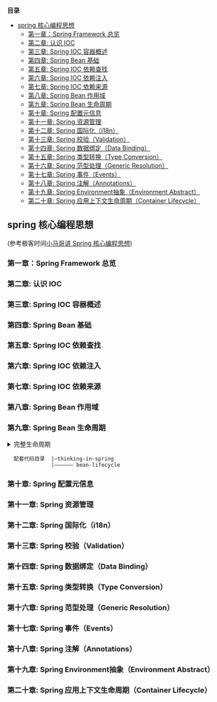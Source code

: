 <!-- START doctoc generated TOC please keep comment here to allow auto update -->
<!-- DON'T EDIT THIS SECTION, INSTEAD RE-RUN doctoc TO UPDATE -->
**目录**  

- [spring 核心编程思想](#spring-%E6%A0%B8%E5%BF%83%E7%BC%96%E7%A8%8B%E6%80%9D%E6%83%B3)
  - [第一章：Spring Framework 总览](#%E7%AC%AC%E4%B8%80%E7%AB%A0spring-framework-%E6%80%BB%E8%A7%88)
  - [第二章: 认识 IOC](#%E7%AC%AC%E4%BA%8C%E7%AB%A0-%E8%AE%A4%E8%AF%86-ioc)
  - [第三章: Spring IOC 容器概述](#%E7%AC%AC%E4%B8%89%E7%AB%A0-spring-ioc-%E5%AE%B9%E5%99%A8%E6%A6%82%E8%BF%B0)
  - [第四章: Spring Bean 基础](#%E7%AC%AC%E5%9B%9B%E7%AB%A0-spring-bean-%E5%9F%BA%E7%A1%80)
  - [第五章: Spring IOC 依赖查找](#%E7%AC%AC%E4%BA%94%E7%AB%A0-spring-ioc-%E4%BE%9D%E8%B5%96%E6%9F%A5%E6%89%BE)
  - [第六章: Spring IOC 依赖注入](#%E7%AC%AC%E5%85%AD%E7%AB%A0-spring-ioc-%E4%BE%9D%E8%B5%96%E6%B3%A8%E5%85%A5)
  - [第七章: Spring IOC 依赖来源](#%E7%AC%AC%E4%B8%83%E7%AB%A0-spring-ioc-%E4%BE%9D%E8%B5%96%E6%9D%A5%E6%BA%90)
  - [第八章: Spring Bean 作用域](#%E7%AC%AC%E5%85%AB%E7%AB%A0-spring-bean-%E4%BD%9C%E7%94%A8%E5%9F%9F)
  - [第九章: Spring Bean 生命周期](#%E7%AC%AC%E4%B9%9D%E7%AB%A0-spring-bean-%E7%94%9F%E5%91%BD%E5%91%A8%E6%9C%9F)
  - [第十章: Spring 配置元信息](#%E7%AC%AC%E5%8D%81%E7%AB%A0-spring-%E9%85%8D%E7%BD%AE%E5%85%83%E4%BF%A1%E6%81%AF)
  - [第十一章: Spring 资源管理](#%E7%AC%AC%E5%8D%81%E4%B8%80%E7%AB%A0-spring-%E8%B5%84%E6%BA%90%E7%AE%A1%E7%90%86)
  - [第十二章: Spring 国际化（i18n）](#%E7%AC%AC%E5%8D%81%E4%BA%8C%E7%AB%A0-spring-%E5%9B%BD%E9%99%85%E5%8C%96i18n)
  - [第十三章: Spring 校验（Validation）](#%E7%AC%AC%E5%8D%81%E4%B8%89%E7%AB%A0-spring-%E6%A0%A1%E9%AA%8Cvalidation)
  - [第十四章: Spring 数据绑定（Data Binding）](#%E7%AC%AC%E5%8D%81%E5%9B%9B%E7%AB%A0-spring-%E6%95%B0%E6%8D%AE%E7%BB%91%E5%AE%9Adata-binding)
  - [第十五章: Spring 类型转换（Type Conversion）](#%E7%AC%AC%E5%8D%81%E4%BA%94%E7%AB%A0-spring-%E7%B1%BB%E5%9E%8B%E8%BD%AC%E6%8D%A2type-conversion)
  - [第十六章: Spring 范型处理（Generic Resolution）](#%E7%AC%AC%E5%8D%81%E5%85%AD%E7%AB%A0-spring-%E8%8C%83%E5%9E%8B%E5%A4%84%E7%90%86generic-resolution)
  - [第十七章: Spring 事件（Events）](#%E7%AC%AC%E5%8D%81%E4%B8%83%E7%AB%A0-spring-%E4%BA%8B%E4%BB%B6events)
  - [第十八章: Spring 注解（Annotations）](#%E7%AC%AC%E5%8D%81%E5%85%AB%E7%AB%A0-spring-%E6%B3%A8%E8%A7%A3annotations)
  - [第十九章: Spring Environment抽象（Environment Abstract）](#%E7%AC%AC%E5%8D%81%E4%B9%9D%E7%AB%A0-spring-environment%E6%8A%BD%E8%B1%A1environment-abstract)
  - [第二十章: Spring 应用上下文生命周期（Container Lifecycle）](#%E7%AC%AC%E4%BA%8C%E5%8D%81%E7%AB%A0-spring-%E5%BA%94%E7%94%A8%E4%B8%8A%E4%B8%8B%E6%96%87%E7%94%9F%E5%91%BD%E5%91%A8%E6%9C%9Fcontainer-lifecycle)

<!-- END doctoc generated TOC please keep comment here to allow auto update -->

## spring 核心编程思想
(参考极客时间[小马哥讲 Spring 核心编程思想](https://time.geekbang.org/course/intro/100042601?tab=catalog))

### 第一章：Spring Framework 总览
### 第二章: 认识 IOC
### 第三章: Spring IOC 容器概述
### 第四章: Spring Bean 基础
### 第五章: Spring IOC 依赖查找
### 第六章: Spring IOC 依赖注入
### 第七章: Spring IOC 依赖来源
### 第八章: Spring Bean 作用域
### 第九章: Spring Bean 生命周期

<details>
<summary>完整生命周期</summary>

1.  Spring Bean 元信息配置阶段
2.  Spring Bean 元信息解析阶段
3.  Spring Bean 注册阶段
4.  Spring BeanDefinition 合并阶段
5.  Spring Bean Class 加载阶段
6.  Spring Bean 实例化前阶段
7.  Spring Bean 实例化阶段
8.  Spring Bean 实例化后阶段
9.  Spring Bean 属性赋值前阶段
10. Spring Bean Aware 接口回调阶段
11. Spring Bean 初始化前阶段
12. Spring Bean 初始化阶段
13. Spring Bean 初始化后阶段
14. Spring Bean 初始化完成阶段
15. Spring Bean 销毁前阶段
16. Spring Bean 销毁阶段
17. Spring Bean 垃圾收集

</details>

``` 
  配套代码目录  |—thinking-in-spring
              |—————— bean-lifecycle
  ```


  
### 第十章: Spring 配置元信息
### 第十一章: Spring 资源管理
### 第十二章: Spring 国际化（i18n）
### 第十三章: Spring 校验（Validation）
### 第十四章: Spring 数据绑定（Data Binding）
### 第十五章: Spring 类型转换（Type Conversion）
### 第十六章: Spring 范型处理（Generic Resolution）
### 第十七章: Spring 事件（Events）
### 第十八章: Spring 注解（Annotations）
### 第十九章: Spring Environment抽象（Environment Abstract）
### 第二十章: Spring 应用上下文生命周期（Container Lifecycle）

